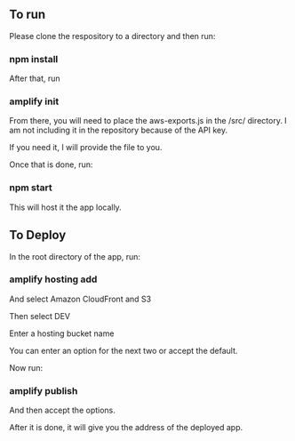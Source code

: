 ## To run

Please clone the respository to a directory and then run:

### npm install

After that, run

### amplify init

From there, you will need to place the aws-exports.js in the /src/ directory. I am not including it in the repository because of the API key.

If you need it, I will provide the file to you.

Once that is done, run:

### npm start

This will host it the app locally.


## To Deploy

In the root directory of the app, run:

### amplify hosting add

And select Amazon CloudFront and S3

Then select DEV

Enter a hosting bucket name

You can enter an option for the next two or accept the default.

Now run:

### amplify publish

And then accept the options.

After it is done, it will give you the address of the deployed app.
